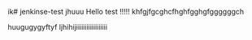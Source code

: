 ik# jenkinse-test
jhuuu
Hello test !!!!!
khfgjfgcghcfhghfgghgfggggggch

huugugygyftyf
ljhihijiiiiiiiiiiiiiiiiii
